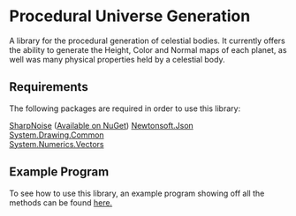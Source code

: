 # Procedural Universe Generation

A library for the procedural generation of celestial bodies. 
It currently offers the ability to generate the Height, Color and Normal maps of each planet, as well was many physical properties held by a celestial body.

## Requirements 

The following packages are required in order to use this library:

[SharpNoise](https://github.com/rthome/SharpNoise) ([Available on NuGet](https://www.nuget.org/packages/SharpNoise))
[Newtonsoft.Json](https://www.nuget.org/packages/Newtonsoft.Json/)  
[System.Drawing.Common](https://www.nuget.org/packages/System.Drawing.Common/)  
[System.Numerics.Vectors](https://www.nuget.org/packages/System.Numerics.Vectors/)


## Example Program

To see how to use this library, an example program showing off all the methods can be found [here.](https://github.com/dannyfelix/procedural-universe-generation/tree/master/ExampleProgram)
